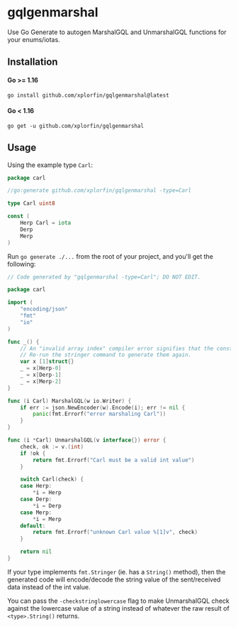 # gqlgenmarshal

Use Go Generate to autogen MarshalGQL and UnmarshalGQL functions for your enums/iotas.

## Installation

#### Go >= 1.16
`go install github.com/xplorfin/gqlgenmarshal@latest`

#### Go < 1.16
`go get -u github.com/xplorfin/gqlgenmarshal`

## Usage

Using the example type `Carl`:

```go
package carl

//go:generate github.com/xplorfin/gqlgenmarshal -type=Carl

type Carl uint8

const (
	Herp Carl = iota
	Derp
	Merp
)
```

Run `go generate ./...` from the root of your project, and you'll get the following:

```go
// Code generated by "gqlgenmarshal -type=Carl"; DO NOT EDIT.

package carl

import (
	"encoding/json"
	"fmt"
	"io"
)

func _() {
	// An "invalid array index" compiler error signifies that the constant values have changed.
	// Re-run the stringer command to generate them again.
	var x [1]struct{}
	_ = x[Herp-0]
	_ = x[Derp-1]
	_ = x[Merp-2]
}

func (i Carl) MarshalGQL(w io.Writer) {
	if err := json.NewEncoder(w).Encode(i); err != nil {
		panic(fmt.Errorf("error marshaling Carl"))
	}
}

func (i *Carl) UnmarshalGQL(v interface{}) error {
	check, ok := v.(int)
	if !ok {
		return fmt.Errorf("Carl must be a valid int value")
	}

	switch Carl(check) {
	case Herp:
		*i = Herp
	case Derp:
		*i = Derp
	case Merp:
		*i = Merp
	default:
		return fmt.Errorf("unknown Carl value %[1]v", check)
	}

	return nil
}
```

If your type implements `fmt.Stringer` (ie. has a `String()` method), then the generated code will encode/decode the string value 
of the sent/received data instead of the int value. 

You can pass the `-checkstringlowercase` flag to make UnmarshalGQL check against the lowercase value of a string instead of
whatever the raw result of `<type>.String()` returns. 